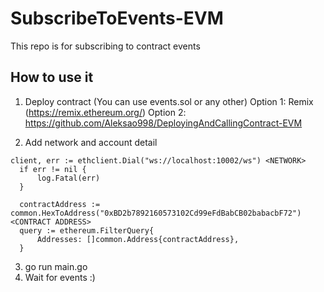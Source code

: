 # SubscribeToEvents-EVM

This repo is for subscribing to contract events

## How to use it

1. Deploy contract (You can use events.sol or any other)
   Option 1: Remix (https://remix.ethereum.org/)
   Option 2: https://github.com/Aleksao998/DeployingAndCallingContract-EVM
 
2. Add network and account detail
  ```
  client, err := ethclient.Dial("ws://localhost:10002/ws") <NETWORK>
	if err != nil {
		log.Fatal(err)
	}

	contractAddress := common.HexToAddress("0xBD2b7892160573102Cd99eFdBabCB02babacbF72") <CONTRACT ADDRESS>
	query := ethereum.FilterQuery{
		Addresses: []common.Address{contractAddress},
	}
  ```
  
  3. go run main.go 
  4. Wait for events :)


